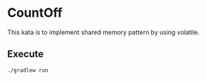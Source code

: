 # CountOff

This kata is to implement shared memory pattern by using volatile.

## Execute
```
./gradlew run
```
